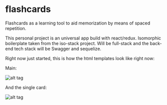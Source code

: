 # flashcards
Flashcards as a learning tool to aid memorization by means of spaced repetition.

This personal project is an universal app build with react/redux. Isomorphic boilerplate taken from the iso-stack project. Will be full-stack and the back-end tech stack will be Swagger and sequelize.

Right now just started, this is how the html templates look like right now:

Main:

![alt tag](http://assets.fincaspace.com/img/flashcard_index.png)

And the single card:

![alt tag](http://assets.fincaspace.com/img/flashcards-single_card.png)
